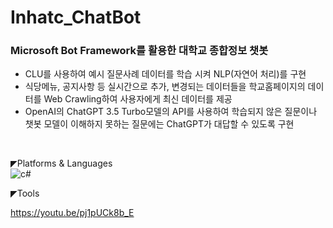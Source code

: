# Inhatc_ChatBot

### Microsoft Bot Framework를 활용한 대학교 종합정보 챗봇
* CLU를 사용하여 예시 질문사례 데이터를 학습 시켜 NLP(자연어 처리)를 구현
* 식당메뉴, 공지사항 등 실시간으로 추가, 변경되는 데이터들을 학교홈페이지의 데이터를 Web Crawling하여 사용자에게 최신 데이터를 제공
* OpenAI의 ChatGPT 3.5 Turbo모델의 API를 사용하여 학습되지 않은 질문이나 챗봇 모델이 이해하지 못하는 질문에는 ChatGPT가 대답할 수 있도록 구현
<br>

◤Platforms & Languages<br>
![c#](https://img.shields.io/badge/csharp-512BD4?style=for-the-badge&logo=csharp&logoColor=white)

◤Tools<br>

https://youtu.be/pj1pUCk8b_E


